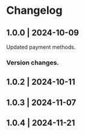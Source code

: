 # Changelog

## 1.0.0 | 2024-10-09
Updated payment methods.
### Version changes.
## 1.0.2 | 2024-10-11
## 1.0.3 | 2024-11-07
## 1.0.4 | 2024-11-21


